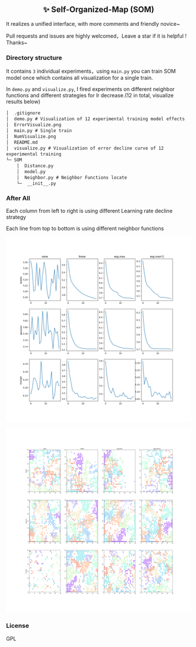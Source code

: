 <h2 align="center">✨ Self-Organized-Map (SOM)</h2>

It realizes a unified interface, with more comments and friendly novice~

Pull requests and issues are highly welcomed，Leave a star if it is helpful ! Thanks~

### Directory structure

It contains `3` individual experiments，using `main.py` you can train SOM model once which contains all visualization for
a single train.

In `demo.py` and `visualize.py`, I fired experiments on different neighbor functions and different strategies for lr
decrease.(12 in total, visualize results below)

```tree
│  .gitignore
│  demo.py # Visualization of 12 experimental training model effects
│  ErrorVisualize.png
│  main.py # Single train
│  NumVisualize.png
│  README.md
│  visualize.py # Visualization of error decline curve of 12 experimental training
└─ SOM
    │  Distance.py
    │  model.py
    │  Neighbor.py # Neighbor Functions locate
    └─  __init__.py
```

### After All

Each column from left to right is using different Learning rate decline strategy

Each line from top to bottom is using different neighbor functions

![](ErrorVisualize.png)

![](NumVisualize.png)

### License

GPL
